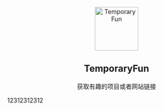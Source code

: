 <p align="center">
 <img width="100px" src="https://avatars.githubusercontent.com/u/49302081?s%E2%80%A600&u=fbe1008bc4d947954c32b958b36431e1992e1ee5&v=4" align="center" alt="TemporaryFun" />
 <h2 align="center">TemporaryFun</h2>
 <p align="center">获取有趣的项目或者网站链接</p>
</p>
</p>
12312312312

